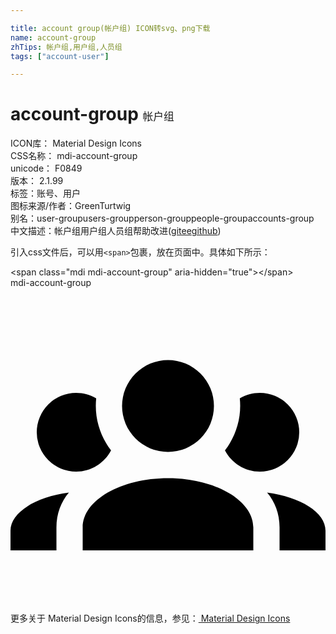 ```yaml
---

title: account group(帐户组) ICON转svg、png下载
name: account-group
zhTips: 帐户组,用户组,人员组
tags: ["account-user"]

---
```


# account-group  <small style="font-size: 60%;font-weight: 100">帐户组</small>


<div class="detail-page">
<p>
<span>
ICON库：
<span class="badge-secondary badge">Material Design Icons</span> 
</span>
<br/>
<span>
CSS名称：
<span class="badge-secondary badge">mdi-account-group</span> 
</span>
<br/>
<span>
unicode：
<span class="badge-secondary badge">F0849</span> 
<copy-btn content='F0849' btn-title=""></copy-btn>
<copy-btn :content='String.fromCodePoint(parseInt("F0849", 16))' btn-title="复制U"></copy-btn>
</span>
<br/>
<span>
版本：
<span class="badge-secondary badge">2.1.99</span> 
</span><br/><span>标签：<span class="badge-light badge"><router-link to="/tags/account-user.html">账号、用户</router-link></span></span>
<br/>
<span>图标来源/作者：<span class="badge-light badge">GreenTurtwig</span></span> 
<br/>
<span>别名：<span class="badge-light badge">user-group</span><span class="badge-light badge">users-group</span><span class="badge-light badge">person-group</span><span class="badge-light badge">people-group</span><span class="badge-light badge">accounts-group</span></span><br/><span class="zh-detail">中文描述：<span class="badge-primary badge">帐户组</span><span class="badge-primary badge">用户组</span><span class="badge-primary badge">人员组</span><span class="help-link"><span>帮助改进</span>(<a href="https://gitee.com/liuwave/icon-helper/edit/master/json/material/account-group.json" target="_blank" rel="noopener noreferrer">gitee</a><a href="https://github.com/liuwave/icon-helper/edit/master/json/material/account-group.json" target="_blank" rel="noopener noreferrer">github</a></span>)</span><br/>
</p>
</div>
<div class="alert alert-dark">
  <i class="mdi mdi-account-group mdi-48px"></i>
  <i class="mdi mdi-account-group mdi-36px"></i>
  <i class="mdi mdi-account-group mdi-24px"></i>
  <i class="mdi mdi-account-group mdi-18px"></i>
</div>
<div>
  <p>引入css文件后，可以用<code>&lt;span&gt;</code>包裹，放在页面中。具体如下所示：    
  </p>
  <div class="alert alert-primary" style="font-size: 14px">
    &lt;span class="mdi mdi-account-group" aria-hidden="true"&gt;&lt;/span&gt;
    <copy-btn content='<span class="mdi mdi-account-group" aria-hidden="true"></span>'></copy-btn>
  </div>
  <div class="alert alert-secondary">
    <i class="mdi mdi-account-group"
    style="font-size: 24px"
    aria-hidden="true"></i> mdi-account-group
    <copy-btn content="mdi-account-group" btn-title="复制图标名称"></copy-btn>
  </div>
</div>
<div id="svg" class="svg-wrap">
<svg xmlns="http://www.w3.org/2000/svg" viewBox="0 0 24 24"><path d="M12,5.5A3.5,3.5 0 0,1 15.5,9A3.5,3.5 0 0,1 12,12.5A3.5,3.5 0 0,1 8.5,9A3.5,3.5 0 0,1 12,5.5M5,8C5.56,8 6.08,8.15 6.53,8.42C6.38,9.85 6.8,11.27 7.66,12.38C7.16,13.34 6.16,14 5,14A3,3 0 0,1 2,11A3,3 0 0,1 5,8M19,8A3,3 0 0,1 22,11A3,3 0 0,1 19,14C17.84,14 16.84,13.34 16.34,12.38C17.2,11.27 17.62,9.85 17.47,8.42C17.92,8.15 18.44,8 19,8M5.5,18.25C5.5,16.18 8.41,14.5 12,14.5C15.59,14.5 18.5,16.18 18.5,18.25V20H5.5V18.25M0,20V18.5C0,17.11 1.89,15.94 4.45,15.6C3.86,16.28 3.5,17.22 3.5,18.25V20H0M24,20H20.5V18.25C20.5,17.22 20.14,16.28 19.55,15.6C22.11,15.94 24,17.11 24,18.5V20Z" /></svg>
</div>
<detail full-name='mdi-account-group'></detail>
    
<div><p>更多关于 Material Design Icons的信息，参见：<a target="_blank" href="https://iconhelper.cn/material.html"> Material Design Icons</a>
</p></div>
